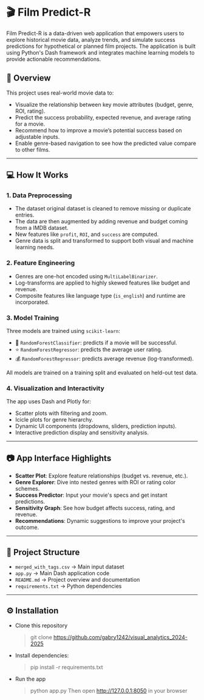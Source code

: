# 🎬 Film Predict-R

Film Predict-R is a data-driven web application that empowers users to explore historical movie data, analyze trends, and simulate success predictions for hypothetical or planned film projects. The application is built using Python's Dash framework and integrates machine learning models to provide actionable recommendations.

## 🎥 Overview

This project uses real-world movie data to:

- Visualize the relationship between key movie attributes (budget, genre, ROI, rating).
- Predict the success probability, expected revenue, and average rating for a movie.
- Recommend how to improve a movie’s potential success based on adjustable inputs.
- Enable genre-based navigation to see how the predicted value compare to other films.

---

## 💻 How It Works

### 1. **Data Preprocessing**
- The dataset original dataset is cleaned to remove missing or duplicate entries.
- The data are then augmented by adding revenue and budget coming from a IMDB dataset.
- New features like `profit`, `ROI`, and `success` are computed.
- Genre data is split and transformed to support both visual and machine learning needs.

### 2. **Feature Engineering**
- Genres are one-hot encoded using `MultiLabelBinarizer`.
- Log-transforms are applied to highly skewed features like budget and revenue.
- Composite features like language type (`is_english`) and runtime are incorporated.

### 3. **Model Training**
Three models are trained using `scikit-learn`:
- 🎯 `RandomForestClassifier`: predicts if a movie will be successful.
- ⭐ `RandomForestRegressor`: predicts the average user rating.
- 💰 `RandomForestRegressor`: predicts average revenue (log-transformed).

All models are trained on a training split and evaluated on held-out test data.

### 4. **Visualization and Interactivity**
The app uses Dash and Plotly for:
- Scatter plots with filtering and zoom.
- Icicle plots for genre hierarchy.
- Dynamic UI components (dropdowns, sliders, prediction inputs).
- Interactive prediction display and sensitivity analysis.

---

## 📷 App Interface Highlights

- **Scatter Plot**: Explore feature relationships (budget vs. revenue, etc.).
- **Genre Explorer**: Dive into nested genres with ROI or rating color schemes.
- **Success Predictor**: Input your movie's specs and get instant predictions.
- **Sensitivity Graph**: See how budget affects success, rating, and revenue.
- **Recommendations**: Dynamic suggestions to improve your project's outcome.

---

## 📁 Project Structure
- `merged_with_tags.csv` → Main input dataset 
- `app.py` → Main Dash application code
- `README.md` → Project overview and documentation
- `requirements.txt` → Python dependencies 

---

## ⚙️ Installation

- Clone this repository
    >git clone https://github.com/gabry1242/visual_analytics_2024-2025

- Install dependencies:
    >pip install -r requirements.txt

- Run the app
    >python app.py
    >Then open http://127.0.0.1:8050 in your browser

